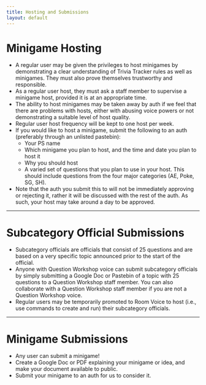```yaml
---
title: Hosting and Submissions
layout: default
---
```


# Minigame Hosting #

- A regular user may be given the privileges to host minigames by demonstrating a clear understanding of Trivia Tracker rules as well as minigames. They must also prove themselves trustworthy and responsible.
- As a regular user host, they must ask a staff member to supervise a minigame host, provided it is at an appropriate time.
- The ability to host minigames may be taken away by auth if we feel that there are problems with hosts, either with abusing voice powers or not demonstrating a suitable level of host quality.
- Regular user host frequency will be kept to one host per week.
- If you would like to host a minigame, submit the following to an auth (preferably through an unlisted pastebin):
    - Your PS name
    - Which minigame you plan to host, and the time and date you plan to host it
    - Why you should host
    - A varied set of questions that you plan to use in your host. This should include questions from the four major categories (AE, Poke, SG, SH).
- Note that the auth you submit this to will not be immediately approving or rejecting it, rather it will be discussed with the rest of the auth. As such, your host may take around a day to be approved.

---

# Subcategory Official Submissions #

- Subcategory officials are officials that consist of 25 questions and are based on a very specific topic announced prior to the start of the official. 
- Anyone with Question Workshop voice can submit subcategory officials by simply submitting a Google Doc or Pastebin of a topic with 25 questions to a Question Workshop staff member. You can also collaborate with a Question Workshop staff member if you are not a Question Workshop voice.
- Regular users may be temporarily promoted to Room Voice to host (i.e., use commands to create and run) their subcategory officials.

---

# Minigame Submissions #

- Any user can submit a minigame!
- Create a Google Doc or PDF explaining your minigame or idea, and make your document available to public.
- Submit your minigame to an auth for us to consider it.
